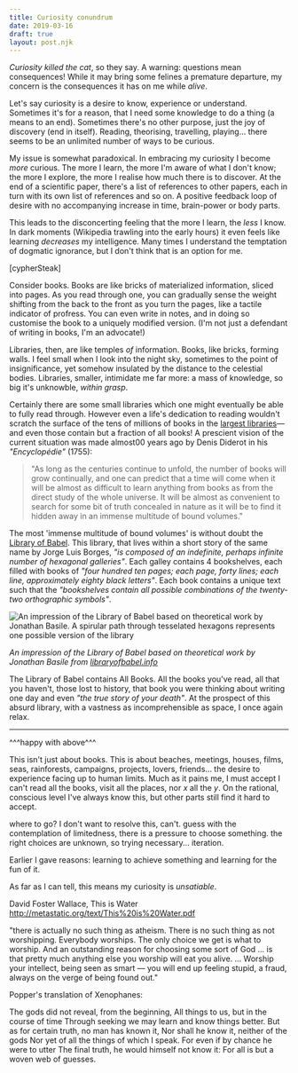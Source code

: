 ```yaml
---
title: Curiosity conundrum
date: 2019-03-16
draft: true
layout: post.njk
---
```


_Curiosity killed the cat_, so they say. A warning: questions mean consequences! While it may bring some felines a premature departure, my concern is the consequences it has on me while _alive_.

Let's say curiosity is a desire to know, experience or understand. Sometimes it's for a reason, that I need some knowledge to do a thing (a means to an end). Sometimes there's no other purpose, just the joy of discovery (end in itself). Reading, theorising, travelling, playing... there seems to be an unlimited number of ways to be curious.

My issue is somewhat paradoxical. In embracing my curiosity I become _more_ curious. The more I learn, the more I'm aware of what I don't know; the more I explore, the more I realise how much there is to discover. At the end of a scientific paper, there's a list of references to other papers, each in turn with its own list of references and so on. A positive feedback loop of desire with no accompanying increase in time, brain-power or body parts.

This leads to the disconcerting feeling that the more I learn, the _less_ I know. In dark moments (Wikipedia trawling into the early hours) it even feels like learning _decreases_ my intelligence. Many times I understand the temptation of dogmatic ignorance, but I don't think that is an option for me.

[cypherSteak]

Consider books. Books are like bricks of materialized information, sliced into pages. As you read through one, you can gradually sense the weight shifting from the back to the front as you turn the pages, like a tactile indicator of profress. You can even write in notes, and in doing so customise the book to a uniquely modified version. (I'm not just a defendant of writing in books, I'm an advocate!)

Libraries, then, are like temples _of_ information. Books, like bricks, forming walls. I feel small when I look into the night sky, sometimes to the point of insignificance, yet somehow insulated by the distance to the celestial bodies. Libraries, smaller, intimidate me far more: a mass of knowledge, so big it's unknowble, _within grasp_.

Certainly there are some small libraries which one might eventually be able to fully read through. However even a life's dedication to reading wouldn't scratch the surface of the tens of millions of books in the [largest libraries](https://en.wikipedia.org/wiki/List_of_largest_libraries)—and even those contain but a fraction of all books! A prescient vision of the current situation was made almost00 years ago by Denis Diderot in his _"Encyclopédie"_ (1755):

> "As long as the centuries continue to unfold, the number of books will grow continually, and one can predict that a time will come when it will be almost as difficult to learn anything from books as from the direct study of the whole universe. It will be almost as convenient to search for some bit of truth concealed in nature as it will be to find it hidden away in an immense multitude of bound volumes."

The most 'immense multitude of bound volumes' is without doubt the [Library of Babel](https://libraryofbabel.info/Borges/libraryofbabel.pdf). This library, that lives within a short story of the same name by Jorge Luis Borges, _"is composed of an indefinite, perhaps infinite number of hexagonal galleries"_. Each galley contains 4 bookshelves, each filled with books of _"four hundred ten pages; each page, forty lines; each line, approximately eighty black letters"_. Each book contains a unique text such that the _"bookshelves contain all possible combinations of the twenty-two orthographic symbols"_.

![An impression of the Library of Babel based on theoretical work by Jonathan Basile. A spirular path through tesselated hexagons represents one possible version of the library](../postImages/libraryOfBabel.jpg)

_An impression of the Library of Babel based on theoretical work by Jonathan Basile from [libraryofbabel.info](https://libraryofbabel.info/theory.html)_

The Library of Babel contains All Books. All the books you've read, all that you haven't, those lost to history, that book you were thinking about writing one day and even _"the true story of your death"_. At the prospect of this absurd library, with a vastness as incomprehensible as space, I once again relax.

---

^^^happy with above^^^

This isn't just about books. This is about beaches, meetings, houses, films, seas, rainforests, campaigns, projects, lovers, friends... the desire to experience facing up to human limits. Much as it pains me, I must accept I can't read all the books, visit all the places, nor _x_ all the _y_. On the rational, conscious level I've always know this, but other parts still find it hard to accept.













where to go? I don't want to resolve this, can't. guess with the contemplation of limitedness, there is a pressure to choose something. the right choices are unknown, so trying necessary... iteration.












Earlier I gave reasons: learning to achieve something and learning for the fun of it. 

As far as I can tell, this means my curiosity is _unsatiable_.

David Foster Wallace, This is Water http://metastatic.org/text/This%20is%20Water.pdf

"there is  actually  no such thing as  atheism. There is no such thing as not worshipping. Everybody worships. The only choice we get is what to worship.  And  an outstanding reason for choosing some sort of God ... is that pretty much anything else you worship will eat you alive. ... Worship your intellect, being seen as smart —  you will end up feeling stupid, a fraud, always on the verge of being found out."

Popper's translation of Xenophanes:

The gods did not reveal, from the beginning,
All things to us, but in the course of time
Through seeking we may learn and know things better.
But as for certain truth, no man has known it,
Nor shall he know it, neither of the gods
Nor yet of all the things of which I speak.
For even if by chance he were to utter
The final truth, he would himself not know it:
For all is but a woven web of guesses.

